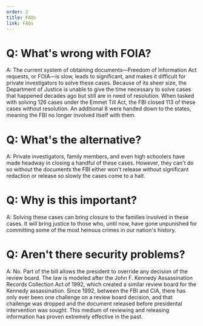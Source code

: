 ```yaml
---
order: 2
title: FAQs
link: FAQs
---
```


<h1> Q: What's wrong with FOIA?</h1>
<p> A: The current system of obtaining documents—Freedom of Information Act requests, or FOIA—is slow, leads to significant, and makes it difficult for private investigators to solve these cases. Because of its sheer size, the Department of Justice is unable to give the time necessary to solve cases that happened decades ago but still are in need of resolution. When tasked with solving 126 cases under the Emmet Till Act, the FBI closed 113 of these cases without resolution. An additional 8 were handed down to the states, meaning the FBI no longer involved itself with them.
<br>
</p>
<h1>Q: What's the alternative?</h1>
<p>A: Private investigators, family members, and even high schoolers have made headway in closing a handful of these cases. However, they can't do so without the documents the FBI either won't release without significant redaction or release so slowly the cases come to a halt.
<br>
</p>
<h1>Q: Why is this important?</h1>
<p> A: Solving these cases can bring closure to the families involved in these cases. It will bring justice to those who, until now, have gone unpunished for committing some of the most heinous crimes in our nation's history.
<br>
</p>
<h1>Q: Aren't there security problems?</h1>
<p>A: No. Part of the bill allows the president to override any decision of the review board. The law is modeled after the John F. Kennedy Assassination Records Collection Act of 1992, which created a similar review board for the Kennedy assassination. Since 1992, between the FBI and CIA, there has only ever been one challenge on a review board decision, and that challenge was dropped and the document released before presidental intervention was sought. This medium of reviewing and releasing information has proven extremely effective in the past.</p>


